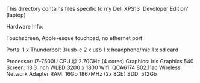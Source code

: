 This directory contains files specific to my Dell XPS13 'Devoloper Edition' (laptop)

Hardware Info:

Touchscreen, Apple-esque touchpad, no ethernet port

Ports:
  1 x Thunderbolt 3/usb-c
  2 x usb
  1 x headphone/mic
  1 x sd card

Processor: i7-7500U CPU @ 2.70GHz (4 cores)
Graphics:  Iris Graphics 540
Screen:    13.3 inch WLED 3200 x 1800
Wifi:      QCA6174 802.11ac Wireless Network Adapter
RAM:       16Gb 1867MHz (2x 8Gb)
SDD:       512Gb